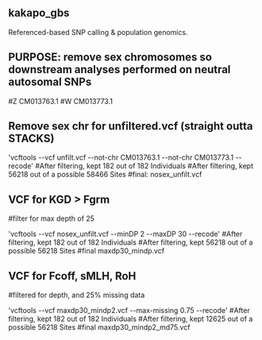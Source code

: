 ## kakapo_gbs
Referenced-based SNP calling &amp; population genomics.


## PURPOSE: remove sex chromosomes so downstream analyses performed on neutral autosomal SNPs
#Z CM013763.1
#W CM013773.1


## Remove sex chr for unfiltered.vcf (straight outta STACKS)

'vcftools --vcf unfilt.vcf --not-chr CM013763.1 --not-chr CM013773.1 --recode'
#After filtering, kept 182 out of 182 Individuals
#After filtering, kept 56218 out of a possible 58466 Sites
#final: nosex_unfilt.vcf

## VCF for KGD > Fgrm
#filter for max depth of 25

'vcftools --vcf nosex_unfilt.vcf --minDP 2 --maxDP 30 --recode'
#After filtering, kept 182 out of 182 Individuals
#After filtering, kept 56218 out of a possible 56218 Sites
#final maxdp30_mindp.vcf


## VCF for Fcoff, sMLH, RoH
#filtered for depth, and 25% missing data

'vcftools --vcf maxdp30_mindp2.vcf --max-missing 0.75 --recode'
#After filtering, kept 182 out of 182 Individuals
#After filtering, kept 12625 out of a possible 56218 Sites
#final maxdp30_mindp2_md75.vcf

